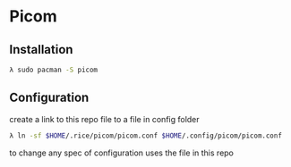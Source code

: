 # Picom

## **Installation**

```sh
λ sudo pacman -S picom
```

## **Configuration**

create a link to this repo file to a file in config folder

```sh
λ ln -sf $HOME/.rice/picom/picom.conf $HOME/.config/picom/picom.conf
```

to change any spec of configuration uses the file in this repo
